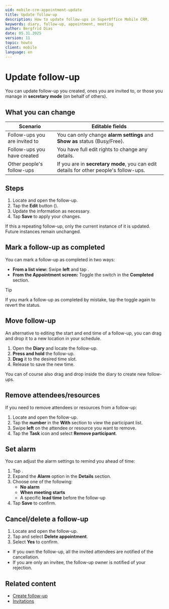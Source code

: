 ```yaml
---
uid: mobile-crm-appointment-update
title: Update follow-up
description: How to update follow-ups in SuperOffice Mobile CRM.
keywords: diary, follow-up, appointment, meeting
author: Bergfrid Dias
date: 05.31.2025
version: 11
topic: howto
client: mobile
language: en
---
```


# Update follow-up

You can update follow-up you created, ones you are invited to, or those you manage in **secretary mode** (on behalf of others).

## What you can change

| Scenario | Editable fields |
|---|---|
| Follow-ups you are invited to | You can only change **alarm settings** and **Show as** status (Busy/Free). |
| Follow-ups you have created | You have full edit rights to change any details.  |
| Other people's follow-ups | If you are in **secretary mode**, you can edit details for other people's follow-ups. |

## Steps

1. Locate and open the follow-up.
1. Tap the **Edit** button (<i class="ph ph-pencil-simple" aria-hidden="true"></i>).
1. Update the information as necessary.
1. Tap **Save** to apply your changes.

If this a repeating follow-up, only the current instance of it is updated. Future instances remain unchanged.

## Mark a follow-up as completed

You can mark a follow-up as completed in two ways:

* **From a list view:** Swipe **left** and tap <i class="ph ph-check" aria-label="Checkmark"></i>.
* **From the Appointment screen:** Toggle the switch in the **Completed** section.

> [!TIP]
> If you mark a follow-up as completed by mistake, tap the toggle again to revert the status.

## Move follow-up

An alternative to editing the start and end time of a follow-up, you can drag and drop it to a new location in your schedule.

1. Open the **Diary** and locate the follow-up.
1. **Press and hold** the follow-up.
1. **Drag** it to the desired time slot.
1. Release to save the new time.

You can of course also drag and drop inside the diary to create new follow-ups.

## Remove attendees/resources

If you need to remove attendees or resources from a follow-up:

1. Locate and open the follow-up.
1. Tap the **number** in the **With** section to view the participant list.
1. Swipe **left** on the attendee or resource you want to remove.
1. Tap the **Task** icon and select **Remove participant**.

## Set alarm

You can adjust the alarm settings to remind you ahead of time:

1. Tap <i class="ph ph-pencil-simple" aria-label="Edit icon"></i>.
1. Expand the **Alarm** option in the **Details** section.
1. Choose one of the following:
    * **No alarm**
    * **When meeting starts**
    * A specific **lead time** before the follow-up
1. Tap **Save** to confirm.

## Cancel/delete a follow-up

1. Locate and open the follow-up.
2. Tap <i class="ph ph-dots-three-circle-vertical" aria-label="Task menu"></i> and select **Delete appointment**.
3. Select **Yes** to confirm.

* If you own the follow-up, all the invited attendees are notified of the cancellation.
* If you are only an invitee, the follow-up owner is notified of your rejection.

## Related content

* [Create follow-up][1]
* [Invitations][2]

<!-- Referenced links -->
[1]: create-appointment.md
[2]: invitations.md

<!-- Referenced images -->
